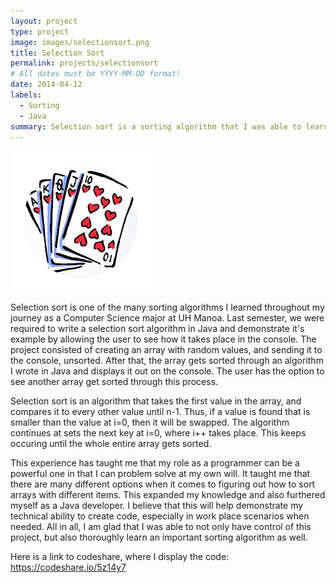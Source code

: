 ```yaml
---
layout: project
type: project
image: images/selectionsort.png
title: Selection Sort
permalink: projects/selectionsort
# All dates must be YYYY-MM-DD format!
date: 2014-04-12
labels:
  - Sorting
  - Java
summary: Selection sort is a sorting algorithm that I was able to learn last semester.
---
```


<img class="ui medium right floated rounded image" src="/images/selectionsort.png">

Selection sort is one of the many sorting algorithms I learned throughout my journey as a Computer Science major at UH Manoa. Last semester, we were required to write a selection sort algorithm in Java and demonstrate it's example by allowing the user to see how it takes place in the console. The project consisted of creating an array with random values, and sending it to the console, unsorted. After that, the array gets sorted through an algorithm I wrote in Java and displays it out on the console. The user has the option to see another array get sorted through this process.

Selection sort is an algorithm that takes the first value in the array, and compares it to every other value until n-1. Thus, if a value is found that is smaller than the value at i=0, then it will be swapped. The algorithm continues at sets the next key at i=0, where i++ takes place. This keeps occuring until the whole entire array gets sorted.

This experience has taught me that my role as a programmer can be a powerful one in that I can problem solve at my own will. It taught me that there are many different options when it comes to figuring out how to sort arrays with different items. This expanded my knowledge and also furthered myself as a Java developer. I believe that this will help demonstrate my technical ability to create code, especially in work place scenarios when needed. All in all, I am glad that I was able to not only have control of this project, but also thoroughly learn an important sorting algorithm as well.


Here is a link to codeshare, where I display the code: https://codeshare.io/5z14y7
